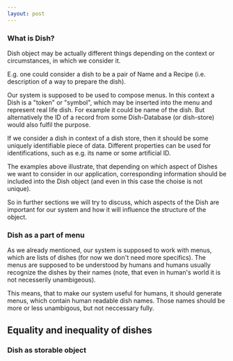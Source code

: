 ```yaml
---
layout: post
---
```


### What is Dish?

Dish object may be actually different things depending on the context
or circumstances, in which we consider it.

E.g. one could consider a dish to be a pair of Name and a Recipe (i.e.
description of a way to prepare the dish).

Our system is supposed to be used to compose menus. In this context
a Dish is a "token" or "symbol", which may be inserted into the menu
and represent real life dish. For example it could be name of the dish.
But alternatively the ID of a record from some Dish-Database (or dish-store)
would also fulfil the purpose.

If we consider a dish in context of a dish store, then it should be some
uniquely identifiable piece of data. Different properties can be used
for identifications, such as e.g. its name or some artificial ID.

The examples above illustrate, that depending on which aspect of Dishes
we want to consider in our application, corresponding information should
be included into the Dish object (and even in this case the choise is not
unique).

So in further sections we will try to discuss, which aspects of the Dish
are important for our system and how it will influence the structure of the
object.


### Dish as a part of menu

As we already mentioned, our system is supposed to work with menus, which
are lists of dishes (for now we don't need more specifics). The menus
are supposed to be understood by humans and humans usually recognize the
dishes by their names (note, that even in human's world it is not necesserily
unambigeous).

This means, that to make our system useful for humans, it should generate menus,
which contain human readable dish names. Those names should be more or less
unambigous, but not neccessary fully.


## Equality and inequality of dishes



### Dish as storable object


